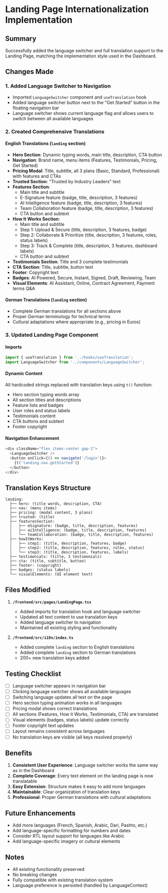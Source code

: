 # Landing Page Internationalization Implementation

## Summary
Successfully added the language switcher and full translation support to the Landing Page, matching the implementation style used in the Dashboard.

## Changes Made

### 1. **Added Language Switcher to Navigation**
- Imported `LanguageSwitcher` component and `useTranslation` hook
- Added language switcher button next to the "Get Started" button in the floating navigation bar
- Language switcher shows current language flag and allows users to switch between all available languages

### 2. **Created Comprehensive Translations**

#### English Translations (`landing` section)
- **Hero Section**: Dynamic typing words, main title, description, CTA button
- **Navigation**: Brand name, menu items (Features, Testimonials, Pricing, Get Started)
- **Pricing Modal**: Title, subtitle, all 3 plans (Basic, Standard, Professional) with features and CTAs
- **Trusted Section**: "Trusted by Industry Leaders" text
- **Features Section**: 
  - Main title and subtitle
  - E-Signature feature (badge, title, description, 3 features)
  - AI Intelligence feature (badge, title, description, 3 features)
  - Team Collaboration feature (badge, title, description, 3 features)
  - CTA button and subtext
- **How It Works Section**:
  - Main title and subtitle
  - Step 1: Upload & Secure (title, description, 3 features, badge)
  - Step 2: Collaborate & Prioritize (title, description, 3 features, roles, status labels)
  - Step 3: Track & Complete (title, description, 3 features, dashboard labels)
  - CTA button and subtext
- **Testimonials Section**: Title and 3 complete testimonials
- **CTA Section**: Title, subtitle, button text
- **Footer**: Copyright text
- **Badges**: AI Powered, Secure, Instant, Signed, Draft, Reviewing, Team
- **Visual Elements**: AI Assistant, Online, Contract Agreement, Payment terms Q&A

#### German Translations (`landing` section)
- Complete German translations for all sections above
- Proper German terminology for technical terms
- Cultural adaptations where appropriate (e.g., pricing in Euros)

### 3. **Updated Landing Page Component**

#### Imports
```typescript
import { useTranslation } from '../hooks/useTranslation';
import LanguageSwitcher from '../components/LanguageSwitcher';
```

#### Dynamic Content
All hardcoded strings replaced with translation keys using `t()` function:
- Hero section typing words array
- All section titles and descriptions
- Feature lists and badges
- User roles and status labels
- Testimonials content
- CTA buttons and subtext
- Footer copyright

#### Navigation Enhancement
```typescript
<div className="flex items-center gap-2">
  <LanguageSwitcher />
  <button onClick={() => navigate('/login')}>
    {t('landing.nav.getStarted')}
  </button>
</div>
```

## Translation Keys Structure

```
landing:
  ├── hero: (title words, description, CTA)
  ├── nav: (menu items)
  ├── pricing: (modal content, 3 plans)
  ├── trusted: (title)
  ├── featuresSection:
  │   ├── eSignature: (badge, title, description, features)
  │   ├── aiIntelligence: (badge, title, description, features)
  │   └── teamCollaboration: (badge, title, description, features)
  ├── howItWorks:
  │   ├── step1: (title, description, features, badge)
  │   ├── step2: (title, description, features, roles, status)
  │   └── step3: (title, description, features, labels)
  ├── testimonials: (title, 3 testimonials)
  ├── cta: (title, subtitle, button)
  ├── footer: (copyright)
  ├── badges: (status labels)
  └── visualElements: (UI element text)
```

## Files Modified

1. **`/frontend/src/pages/LandingPage.tsx`**
   - Added imports for translation hook and language switcher
   - Updated all text content to use translation keys
   - Added language switcher to navigation
   - Maintained all existing styling and functionality

2. **`/frontend/src/i18n/index.ts`**
   - Added complete `landing` section to English translations
   - Added complete `landing` section to German translations
   - 200+ new translation keys added

## Testing Checklist

- [ ] Language switcher appears in navigation bar
- [ ] Clicking language switcher shows all available languages
- [ ] Switching language updates all text on the page
- [ ] Hero section typing animation works in all languages
- [ ] Pricing modal shows correct translations
- [ ] All sections (Features, How it Works, Testimonials, CTA) are translated
- [ ] Visual elements (badges, status labels) update correctly
- [ ] Footer copyright text updates
- [ ] Layout remains consistent across languages
- [ ] No translation keys are visible (all keys resolved properly)

## Benefits

1. **Consistent User Experience**: Language switcher works the same way as in the Dashboard
2. **Complete Coverage**: Every text element on the landing page is now translatable
3. **Easy Extension**: Structure makes it easy to add more languages
4. **Maintainable**: Clear organization of translation keys
5. **Professional**: Proper German translations with cultural adaptations

## Future Enhancements

- Add more languages (French, Spanish, Arabic, Dari, Pashto, etc.)
- Add language-specific formatting for numbers and dates
- Consider RTL layout support for languages like Arabic
- Add language-specific imagery or cultural elements

## Notes

- All existing functionality preserved
- No breaking changes
- Fully compatible with existing translation system
- Language preference is persisted (handled by LanguageContext)
